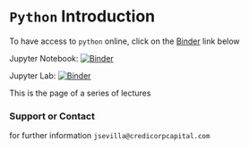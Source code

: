 # `Python` Introduction


To have access to `python` online, click on the [Binder](https://mybinder.org) link below

Jupyter Notebook: [![Binder](https://mybinder.org/badge_logo.svg)](https://mybinder.org/v2/gh/jmsevillam/Python-Intro/master)

Jupyter Lab: [![Binder](https://mybinder.org/badge.svg)](https://mybinder.org/v2/gh/jmsevillam/Python-Intro/master?urlpath=lab)

This is the page of a series of lectures

### Support or Contact

for further information `jsevilla@credicorpcapital.com`

